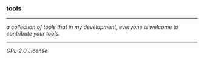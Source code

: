 ### tools
---

*a collection of tools that in my development, everyone is welcome to contribute your tools.*

---
*GPL-2.0 License*
